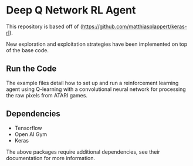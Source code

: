# Deep Q Network RL Agent

This repository is based off of (https://github.com/matthiasplappert/keras-rl).

New exploration and exploitation strategies have been implemented on top of the base code.

## Run the Code

The example files detail how to set up and run a reinforcement learning agent using Q-learning with a convolutional neural network for processing the raw pixels from ATARI games. 

## Dependencies

+ Tensorflow
+ Open AI Gym
+ Keras 

The above packages require additional dependencies, see their documentation for more information.  
